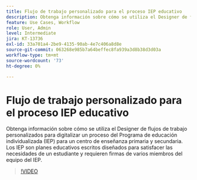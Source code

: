 ```yaml
---
title: Flujo de trabajo personalizado para el proceso IEP educativo
description: Obtenga información sobre cómo se utiliza el Designer de flujos de trabajo personalizados para digitalizar un proceso del Programa de educación individualizada (IEP) para un centro de enseñanza primaria y secundaria
feature: Use Cases, Workflow
role: User, Admin
level: Intermediate
jira: KT-13736
exl-id: 33a701a4-2be9-4135-90ab-4e7c406a8d8e
source-git-commit: 063268e985b7a64beffec8fa939a3d8b38d3d03a
workflow-type: tm+mt
source-wordcount: '73'
ht-degree: 0%

---
```


# Flujo de trabajo personalizado para el proceso IEP educativo

Obtenga información sobre cómo se utiliza el Designer de flujos de trabajo personalizados para digitalizar un proceso del Programa de educación individualizada (IEP) para un centro de enseñanza primaria y secundaria. Los IEP son planes educativos escritos diseñados para satisfacer las necesidades de un estudiante y requieren firmas de varios miembros del equipo del IEP.

>[!VIDEO](https://video.tv.adobe.com/v/3422174?quality=12&learn=on&hidetitle=true)
